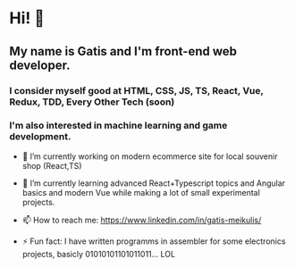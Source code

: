 # Hi! 👋

## My name is Gatis and I'm front-end web developer.

### I consider myself good at HTML, CSS, JS, TS, React, Vue, Redux, TDD, Every Other Tech (soon) 
### I'm also interested in machine learning and game development.

- 🔭 I’m currently working on modern ecommerce site for local souvenir shop (React,TS)
- 🌱 I’m currently learning advanced React+Typescript topics and Angular basics and modern Vue while making a lot of small experimental projects.

- 📫 How to reach me: https://www.linkedin.com/in/gatis-meikulis/

- ⚡ Fun fact: I have written programms in assembler for some electronics projects, basicly 01010101101011011... LOL

